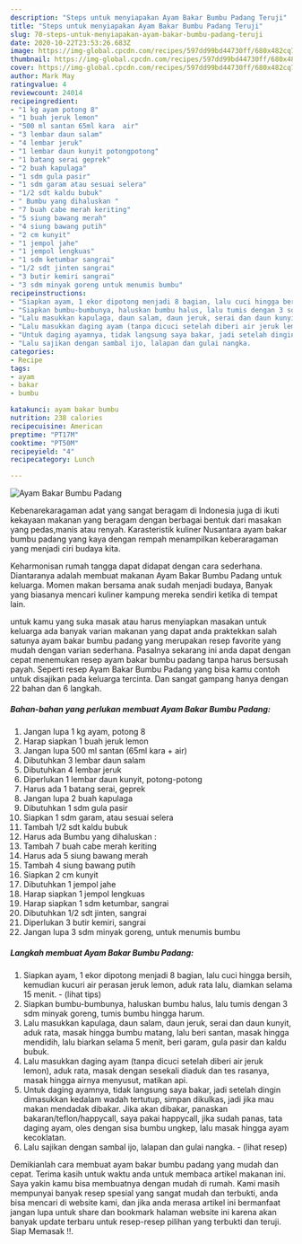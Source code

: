 ```yaml
---
description: "Steps untuk menyiapakan Ayam Bakar Bumbu Padang Teruji"
title: "Steps untuk menyiapakan Ayam Bakar Bumbu Padang Teruji"
slug: 70-steps-untuk-menyiapakan-ayam-bakar-bumbu-padang-teruji
date: 2020-10-22T23:53:26.683Z
image: https://img-global.cpcdn.com/recipes/597dd99bd44730ff/680x482cq70/ayam-bakar-bumbu-padang-foto-resep-utama.jpg
thumbnail: https://img-global.cpcdn.com/recipes/597dd99bd44730ff/680x482cq70/ayam-bakar-bumbu-padang-foto-resep-utama.jpg
cover: https://img-global.cpcdn.com/recipes/597dd99bd44730ff/680x482cq70/ayam-bakar-bumbu-padang-foto-resep-utama.jpg
author: Mark May
ratingvalue: 4
reviewcount: 24014
recipeingredient:
- "1 kg ayam potong 8"
- "1 buah jeruk lemon"
- "500 ml santan 65ml kara  air"
- "3 lembar daun salam"
- "4 lembar jeruk"
- "1 lembar daun kunyit potongpotong"
- "1 batang serai geprek"
- "2 buah kapulaga"
- "1 sdm gula pasir"
- "1 sdm garam atau sesuai selera"
- "1/2 sdt kaldu bubuk"
- " Bumbu yang dihaluskan "
- "7 buah cabe merah keriting"
- "5 siung bawang merah"
- "4 siung bawang putih"
- "2 cm kunyit"
- "1 jempol jahe"
- "1 jempol lengkuas"
- "1 sdm ketumbar sangrai"
- "1/2 sdt jinten sangrai"
- "3 butir kemiri sangrai"
- "3 sdm minyak goreng untuk menumis bumbu"
recipeinstructions:
- "Siapkan ayam, 1 ekor dipotong menjadi 8 bagian, lalu cuci hingga bersih, kemudian kucuri air perasan jeruk lemon, aduk rata lalu, diamkan selama 15 menit.           (lihat tips)"
- "Siapkan bumbu-bumbunya, haluskan bumbu halus, lalu tumis dengan 3 sdm minyak goreng, tumis bumbu hingga harum."
- "Lalu masukkan kapulaga, daun salam, daun jeruk, serai dan daun kunyit, aduk rata, masak hingga bumbu matang, lalu beri santan, masak hingga mendidih, lalu biarkan selama 5 menit, beri garam, gula pasir dan kaldu bubuk."
- "Lalu masukkan daging ayam (tanpa dicuci setelah diberi air jeruk lemon), aduk rata, masak dengan sesekali diaduk dan tes rasanya, masak hingga airnya menyusut, matikan api."
- "Untuk daging ayamnya, tidak langsung saya bakar, jadi setelah dingin dimasukkan kedalam wadah tertutup, simpan dikulkas, jadi jika mau makan mendadak dibakar. Jika akan dibakar, panaskan bakaran/teflon/happycall, saya pakai happycall, jika sudah panas, tata daging ayam, oles dengan sisa bumbu ungkep, lalu masak hingga ayam kecoklatan."
- "Lalu sajikan dengan sambal ijo, lalapan dan gulai nangka.           (lihat resep)"
categories:
- Recipe
tags:
- ayam
- bakar
- bumbu

katakunci: ayam bakar bumbu 
nutrition: 238 calories
recipecuisine: American
preptime: "PT17M"
cooktime: "PT50M"
recipeyield: "4"
recipecategory: Lunch

---
```



![Ayam Bakar Bumbu Padang](https://img-global.cpcdn.com/recipes/597dd99bd44730ff/680x482cq70/ayam-bakar-bumbu-padang-foto-resep-utama.jpg)

Kebenarekaragaman adat yang sangat beragam di Indonesia juga di ikuti kekayaan makanan yang beragam dengan berbagai bentuk dari masakan yang pedas,manis atau renyah. Karasteristik kuliner Nusantara ayam bakar bumbu padang yang kaya dengan rempah menampilkan keberaragaman yang menjadi ciri budaya kita.




Keharmonisan rumah tangga dapat didapat dengan cara sederhana. Diantaranya adalah membuat makanan Ayam Bakar Bumbu Padang untuk keluarga. Momen makan bersama anak sudah menjadi budaya, Banyak yang biasanya mencari kuliner kampung mereka sendiri ketika di tempat lain.

untuk kamu yang suka masak atau harus menyiapkan masakan untuk keluarga ada banyak varian makanan yang dapat anda praktekkan salah satunya ayam bakar bumbu padang yang merupakan resep favorite yang mudah dengan varian sederhana. Pasalnya sekarang ini anda dapat dengan cepat menemukan resep ayam bakar bumbu padang tanpa harus bersusah payah.
Seperti resep Ayam Bakar Bumbu Padang yang bisa kamu contoh untuk disajikan pada keluarga tercinta. Dan sangat gampang hanya dengan 22 bahan dan 6 langkah.


<!--inarticleads1-->

##### Bahan-bahan yang perlukan membuat Ayam Bakar Bumbu Padang:

1. Jangan lupa 1 kg ayam, potong 8
1. Harap siapkan 1 buah jeruk lemon
1. Jangan lupa 500 ml santan (65ml kara + air)
1. Dibutuhkan 3 lembar daun salam
1. Dibutuhkan 4 lembar jeruk
1. Diperlukan 1 lembar daun kunyit, potong-potong
1. Harus ada 1 batang serai, geprek
1. Jangan lupa 2 buah kapulaga
1. Dibutuhkan 1 sdm gula pasir
1. Siapkan 1 sdm garam, atau sesuai selera
1. Tambah 1/2 sdt kaldu bubuk
1. Harus ada  Bumbu yang dihaluskan :
1. Tambah 7 buah cabe merah keriting
1. Harus ada 5 siung bawang merah
1. Tambah 4 siung bawang putih
1. Siapkan 2 cm kunyit
1. Dibutuhkan 1 jempol jahe
1. Harap siapkan 1 jempol lengkuas
1. Harap siapkan 1 sdm ketumbar, sangrai
1. Dibutuhkan 1/2 sdt jinten, sangrai
1. Diperlukan 3 butir kemiri, sangrai
1. Jangan lupa 3 sdm minyak goreng, untuk menumis bumbu




<!--inarticleads2-->

##### Langkah membuat  Ayam Bakar Bumbu Padang:

1. Siapkan ayam, 1 ekor dipotong menjadi 8 bagian, lalu cuci hingga bersih, kemudian kucuri air perasan jeruk lemon, aduk rata lalu, diamkan selama 15 menit. -           (lihat tips)
1. Siapkan bumbu-bumbunya, haluskan bumbu halus, lalu tumis dengan 3 sdm minyak goreng, tumis bumbu hingga harum.
1. Lalu masukkan kapulaga, daun salam, daun jeruk, serai dan daun kunyit, aduk rata, masak hingga bumbu matang, lalu beri santan, masak hingga mendidih, lalu biarkan selama 5 menit, beri garam, gula pasir dan kaldu bubuk.
1. Lalu masukkan daging ayam (tanpa dicuci setelah diberi air jeruk lemon), aduk rata, masak dengan sesekali diaduk dan tes rasanya, masak hingga airnya menyusut, matikan api.
1. Untuk daging ayamnya, tidak langsung saya bakar, jadi setelah dingin dimasukkan kedalam wadah tertutup, simpan dikulkas, jadi jika mau makan mendadak dibakar. Jika akan dibakar, panaskan bakaran/teflon/happycall, saya pakai happycall, jika sudah panas, tata daging ayam, oles dengan sisa bumbu ungkep, lalu masak hingga ayam kecoklatan.
1. Lalu sajikan dengan sambal ijo, lalapan dan gulai nangka. -           (lihat resep)




Demikianlah cara membuat ayam bakar bumbu padang yang mudah dan cepat. Terima kasih untuk waktu anda untuk membaca artikel makanan ini. Saya yakin kamu bisa membuatnya dengan mudah di rumah. Kami masih mempunyai banyak resep spesial yang sangat mudah dan terbukti, anda bisa mencari di website kami, dan jika anda merasa artikel ini bermanfaat jangan lupa untuk share dan bookmark halaman website ini karena akan banyak update terbaru untuk resep-resep pilihan yang terbukti dan teruji. Siap Memasak !!. 
